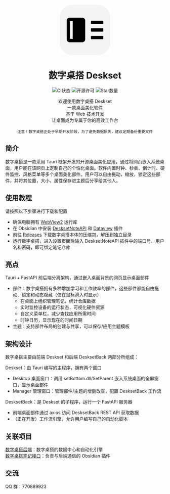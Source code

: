 <div align="center">
  <img src="./Deskset.png" width="160px"></img>

  # 数字桌搭 Deskset

  ![CI状态](https://img.shields.io/github/actions/workflow/status/Nostalgia-Season-Train/Deskset/auto-build.yaml)
  ![开源许可](https://img.shields.io/github/license/Nostalgia-Season-Train/Deskset)
  ![Star数量](https://img.shields.io/github/stars/Nostalgia-Season-Train/Deskset)

  <div>欢迎使用数字桌搭 Deskset</div>
  <div>一款桌面美化软件</div>
  <div>基于 Web 技术开发</div>
  <div>让桌面成为专属于你的高效工作台</div>
</div>

<br/>

<div align="center">
  <code>注意！数字桌搭正处于早期开发阶段，为了避免数据损失，建议定期备份重要文件</code>
</div>


## 简介
数字桌搭是一款采用 Tauri 框架开发的开源桌面美化应用，通过将网页嵌入系统桌面，用户能在该网页上定制自己的个性化桌面。软件内置时钟、秒表、倒计时、硬件监控、风格菜单等多个桌面美化部件。用户可以自由拖动，缩放，锁定这些部件，并将其位置，大小，属性保存进主题后分享给其他人。


## 使用教程
请按照以下步骤进行下载和配置
- 确保电脑拥有 [WebView2](https://developer.microsoft.com/microsoft-edge/webview2) 运行库
- 在 Obsidian 中安装 [DesksetNoteAPI](https://github.com/Nostalgia-Season-Train/DesksetNoteAPI) 和 [Dataview](https://github.com/blacksmithgu/obsidian-dataview) 插件
- 前往 [Releases](https://github.com/Nostalgia-Season-Train/Deskset/releases) 下载数字桌搭本体的压缩包，解压到独立目录
- 运行数字桌搭，进入设置页面后输入 DesksetNoteAPI 插件中的端口号、用户名和密码，即可绑定笔记仓库


## 亮点
Tauri + FastAPI 前后端分离架构，通过嵌入桌面背景的网页显示桌面部件
- 部件：数字桌搭拥有多种增加学习和工作效率的部件，这些部件都能自由拖动、锁定和动态隐藏（仅在鼠标滑入时显示）<!-- 术语规范：严格使用 "部件 Widget" 而非 "组件 Component"，明确区分 Vue SFC 组件与桌面美化部件 -->
  - 在桌面上组织管理笔记，统计仓库数据
  - 实时监控设备的运行状态，可视化硬件资源
  - 自定义菜单栏，减少查找应用所需时间
  - 时钟日历，显示现在的时间日期
- 主题：支持部件布局的创建与共享，可以保存/应用主题模板


## 架构设计
数字桌搭主要由前端 Deskset 和后端 DesksetBack 两部分所组成：

Deskset：由 Tauri 编写的主程序，拥有两个窗口
- Desktop 桌面窗口：调用 setBottom.dll/SetParent 嵌入系统桌面的全屏窗口，显示桌面部件
- Manager 管理窗口：管理部件/主题的增删改查，配置 DesksetBack 工作流

DesksetBack：是 Deskset 的子程序，运行一个 FastAPI 服务器
- 前端桌面部件通过 axios 访问 DesksetBack REST API 获取数据
- （正在开发）工作流引擎，允许用户编写自己的自动化脚本


## 关联项目
[数字桌搭后端](https://github.com/Nostalgia-Season-Train/DesksetBack)：数字桌搭的数据中心和自动化引擎<br/>
[数字桌搭笔记接口](https://github.com/Nostalgia-Season-Train/DesksetNoteAPI)：负责与后端通信的 Obsidian 插件


## 交流
QQ 群：770889923
